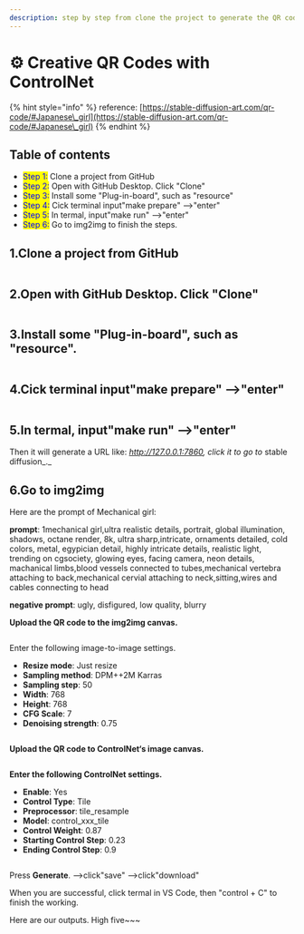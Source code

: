 ```yaml
---
description: step by step from clone the project to generate the QR code
---
```


# ⚙ Creative QR Codes with ControlNet

{% hint style="info" %}
reference: [https://stable-diffusion-art.com/qr-code/#Japanese\_girl](https://stable-diffusion-art.com/qr-code/#Japanese\_girl)
{% endhint %}

## **Table of contents**

* <mark style="color:blue;">Step 1:</mark> Clone a project from GitHub
* <mark style="color:blue;">Step 2:</mark> Open with GitHub Desktop. Click "Clone"
* <mark style="color:blue;">Step 3:</mark> Install some "Plug-in-board", such as "resource"
* <mark style="color:blue;">Step 4:</mark> Cick terminal input"make prepare" -->"enter"
* <mark style="color:blue;">Step 5:</mark> In termal, input"make run" -->"enter"
* <mark style="color:blue;">Step 6:</mark> Go to img2img to finish the steps.



## 1.Clone a project from GitHub

<figure><img src="../.gitbook/assets/Screenshot 2023-06-12 at 2.39.58 pm.png" alt=""><figcaption></figcaption></figure>

## 2.Open with GitHub Desktop. Click "Clone"

<figure><img src="../.gitbook/assets/Screenshot 2023-06-12 at 2.41.03 pm.png" alt=""><figcaption></figcaption></figure>

## 3.Install some "Plug-in-board", such as "resource".

<figure><img src="../.gitbook/assets/Screenshot 2023-06-12 at 2.46.58 pm.png" alt=""><figcaption></figcaption></figure>

## 4.Cick terminal input"make prepare" -->"enter"

<figure><img src="../.gitbook/assets/Screenshot 2023-06-12 at 3.37.10 pm.png" alt=""><figcaption></figcaption></figure>

## 5.In termal, input"make run" -->"enter"

Then it will generate a URL like: _http://127.0.0.1:7860, click it to go to_ stable diffusion_._

## 6.Go to img2img

Here are the prompt of Mechanical girl:

**prompt**: 1mechanical girl,ultra realistic details, portrait, global illumination, shadows, octane render, 8k, ultra sharp,intricate, ornaments detailed, cold colors, metal, egypician detail, highly intricate details, realistic light, trending on cgsociety, glowing eyes, facing camera, neon details, machanical limbs,blood vessels connected to tubes,mechanical vertebra attaching to back,mechanical cervial attaching to neck,sitting,wires and cables connecting to head

**negative prompt**: ugly, disfigured, low quality, blurry

**Upload the QR code to the img2img canvas.**

<figure><img src="../.gitbook/assets/Screenshot 2023-06-12 at 3.51.47 pm.png" alt=""><figcaption></figcaption></figure>

Enter the following image-to-image settings.

* **Resize mode**: Just resize
* **Sampling method**: DPM++2M Karras
* **Sampling step**: 50
* **Width**: 768
* **Height**: 768
* **CFG Scale**: 7
* **Denoising strength**: 0.75

<figure><img src="../.gitbook/assets/Screenshot 2023-06-12 at 3.54.32 pm.png" alt=""><figcaption></figcaption></figure>

**Upload the QR code to ControlNet‘s image canvas.**

<figure><img src="../.gitbook/assets/Screenshot 2023-06-12 at 3.55.32 pm.png" alt=""><figcaption></figcaption></figure>

**Enter the following ControlNet settings.**

* **Enable**: Yes
* **Control Type**: Tile
* **Preprocessor**: tile\_resample
* **Model**: control\_xxx\_tile
* **Control Weight**: 0.87
* **Starting Control Step**: 0.23
* **Ending Control Step**: 0.9

<figure><img src="../.gitbook/assets/Screenshot 2023-06-12 at 3.56.52 pm.png" alt=""><figcaption></figcaption></figure>

Press **Generate**. -->click"save" -->click"download"

When you are successful, click termal in VS Code, then "control + C" to finish the working.

Here are our outputs. High five\~\~\~

<div>

<figure><img src="../.gitbook/assets/00001-4244295426.png" alt=""><figcaption></figcaption></figure>

 

<figure><img src="../.gitbook/assets/00002-725946248.png" alt=""><figcaption></figcaption></figure>

</div>
